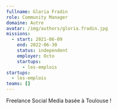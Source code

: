 ```yaml
---
fullname: Gloria Fradin
role: Community Manager
domaine: Autre
avatar: /img/authors/gloria.fradin.jpg
missions:
  - start: 2021-06-09
    end: 2022-06-30
    status: independent
    employer: Octo
    startups:
      - les-emplois
startups:
  - les-emplois
teams: []
---
```

Freelance Social Media basée à Toulouse !